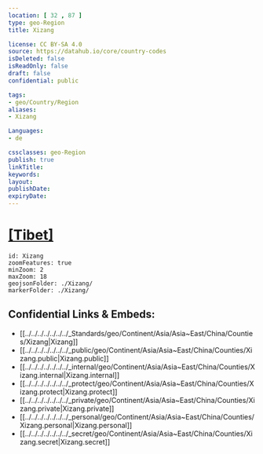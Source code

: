 ```yaml
---
location: [ 32 , 87 ] 
type: geo-Region
title: Xizang

license: CC BY-SA 4.0
source: https://datahub.io/core/country-codes
isDeleted: false
isReadOnly: false
draft: false
confidential: public

tags:
- geo/Country/Region
aliases:
- Xizang

Languages:
- de

cssclasses: geo-Region
publish: true
linkTitle: 
keywords: 
layout: 
publishDate: 
expiryDate: 
---
```


# [[Tibet]](Xizang) 


```leaflet
id: Xizang
zoomFeatures: true 
minZoom: 2 
maxZoom: 18
geojsonFolder: ./Xizang/
markerFolder: ./Xizang/
```


## Confidential Links & Embeds: 
- [[../../../../../../../_Standards/geo/Continent/Asia/Asia~East/China/Counties/Xizang|Xizang]] 
- [[../../../../../../../_public/geo/Continent/Asia/Asia~East/China/Counties/Xizang.public|Xizang.public]] 
- [[../../../../../../../_internal/geo/Continent/Asia/Asia~East/China/Counties/Xizang.internal|Xizang.internal]] 
- [[../../../../../../../_protect/geo/Continent/Asia/Asia~East/China/Counties/Xizang.protect|Xizang.protect]] 
- [[../../../../../../../_private/geo/Continent/Asia/Asia~East/China/Counties/Xizang.private|Xizang.private]] 
- [[../../../../../../../_personal/geo/Continent/Asia/Asia~East/China/Counties/Xizang.personal|Xizang.personal]] 
- [[../../../../../../../_secret/geo/Continent/Asia/Asia~East/China/Counties/Xizang.secret|Xizang.secret]] 

